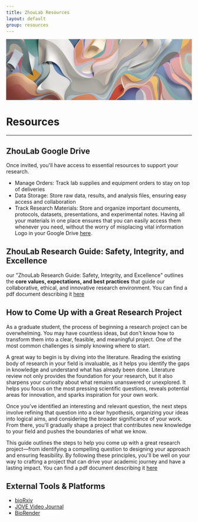 ```yaml
---
title: ZhouLab Resources
layout: default
group: resources
---
```


<img class="img-fluid mx-auto d-block" src="/static/img/resource2.png" alt="resource2" style="paddig-bottom:0.5em;">


# Resources
---
## ZhouLab Google Drive

Once invited, you'll have access to essential resources to support your research.
- Manage Orders: Track lab supplies and equipment orders to stay on top of deliveries
- Data Storage: Store raw data, results, and analysis files, ensuring easy access and collaboration
- Track Research Materials: Store and organize important documents, protocols, datasets, presentations, and experimental notes. Having all your materials in one place ensures that you can easily access them whenever you need, without the worry of misplacing vital information
Logo in your Google Drive [here](https://drive.google.com/drive/u/0/home).


## ZhouLab Research Guide: Safety, Integrity, and Excellence

our "ZhouLab Research Guide: Safety, Integrity, and Excellence" outlines the **core values, expectations, and best practices** that guide our collaborative, ethical, and innovative research environment. You can find a pdf document describing it [here](/static/pdf/ZhouLab_Research_Guide.pdf)

## How to Come Up with a Great Research Project

As a graduate student, the process of beginning a research project can be overwhelming. You may have countless ideas, but don't know how to transform them into a clear, feasible, and meaningful project. One of the most common challenges is simply knowing where to start.

A great way to begin is by diving into the literature. Reading the existing body of research in your field is invaluable, as it helps you identify the gaps in knowledge and understand what has already been done. Literature review not only provides the foundation for your research, but it also sharpens your curiosity about what remains unanswered or unexplored. It helps you focus on the most pressing scientific questions, reveals potential areas for innovation, and sparks inspiration for your own work.

Once you’ve identified an interesting and relevant question, the next steps involve refining that question into a clear hypothesis, organizing your ideas into logical aims, and considering the broader significance of your work. From there, you'll gradually shape a project that contributes new knowledge to your field and pushes the boundaries of what we know.

This guide outlines the steps to help you come up with a great research project—from identifying a compelling question to designing your approach and ensuring feasibility. By following these principles, you'll be well on your way to crafting a project that can drive your academic journey and have a lasting impact. You can find a pdf document describing it [here](/static/pdf/How_to_Come_Up_with_a_Great_Research_Project.pdf)


## External Tools & Platforms

- [bioRxiv](https://www.biorxiv.org)
- [JOVE Video Journal](https://www.jove.com)
- [BioRender](https://www.biorender.com) 
